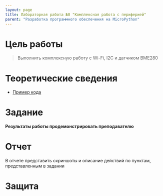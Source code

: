 ```yaml
---
layout: page
title: Лабораторная работа №8 "Комплексная работа с периферией"
parent: "Разработка программного обеспечения на MicroPython"
---
```



# Цель работы
> Выполнить комплексную работу с Wi-Fi, I2C и датчиком BME280

# Теоретические сведения
* [Пример кода]({{site.baseurl}}/micropython/labs/lab_8/example/)

# Задание

**Результаты работы продемонстрировать преподавателю**

# Отчет
В отчете представить скриншоты и описание действий по пунктам, представленным в задании

# Защита
